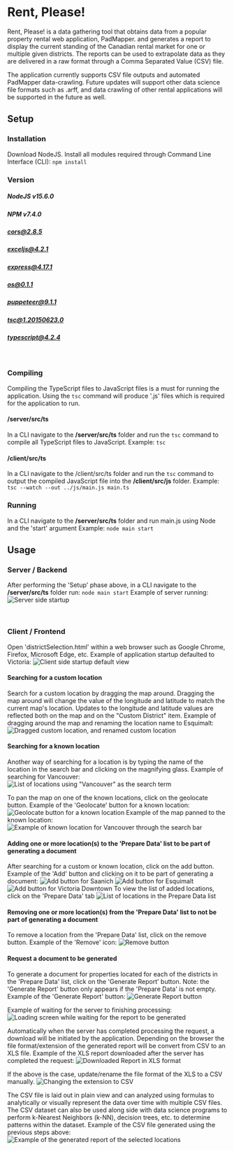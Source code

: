 
# Rent, Please!

  

Rent, Please! is a data gathering tool that obtains data from a popular property rental web application, PadMapper. and generates a report to display the current standing of the Canadian rental market for one or multiple given districts. The reports can be used to extrapolate data as they are delivered in a raw format through a Comma Separated Value (CSV) file.

The application currently supports CSV file outputs and automated PadMapper data-crawling. Future updates will support other data science file formats such as .arff, and data crawling of other rental applications will be supported in the future as well.

  

## Setup

### Installation
Download NodeJS.
Install all modules required through Command Line Interface (CLI):  `npm install`
<br>

### Version

##### NodeJS v15.6.0
##### NPM v7.4.0
##### cors@2.8.5
##### exceljs@4.2.1
##### express@4.17.1 
##### os@0.1.1
##### puppeteer@9.1.1
##### tsc@1.20150623.0
##### typescript@4.2.4
<br>

### Compiling
Compiling the TypeScript files to JavaScript files is a must for running the application. Using the `tsc` command will produce '.js' files which is required for the application to run.

####  /server/src/ts
In a CLI navigate to the **/server/src/ts** folder and run the `tsc` command to compile all TypeScript files to JavaScript.
Example: `tsc`

####  /client/src/ts
In a CLI navigate to the /client/src/ts folder and run the `tsc` command to output the compiled JavaScript file into the **/client/src/js** folder. 
Example:  `tsc --watch --out ../js/main.js main.ts`
<br>

### Running
In a CLI navigate to the **/server/src/ts** folder and run main.js using Node and the 'start' argument
Example: `node main start`
<br>

## Usage
### Server / Backend
After performing the 'Setup' phase above, in a CLI navigate to the **/server/src/ts** folder run:  `node main start`
Example of server running: 
![Server side startup](https://user-images.githubusercontent.com/70251413/121634359-3ec55b00-ca39-11eb-816f-3b16cedbd4e9.png)

<br>

### Client / Frontend
Open 'districtSelection.html' within a web browser such as Google Chrome, Firefox, Microsoft Edge, etc.
Example of application startup defaulted to Victoria:
![Client side startup default view](https://user-images.githubusercontent.com/70251413/121703748-fe40fe00-ca87-11eb-8860-45bdb04418d8.PNG)
<br>

#### Searching for a custom location
Search for a custom location by dragging the map around.  Dragging the map around will change the value of the longitude and latitude to match the current map's location. Updates to the longitude and latitude values are reflected both on the map and on the "Custom District" item.
Example of dragging around the map and renaming the location name to Esquimalt:
![Dragged custom location, and renamed custom location](https://user-images.githubusercontent.com/70251413/121708120-17e44480-ca8c-11eb-91a2-2655ae0204f5.PNG)

#### Searching for a known location
Another way of searching for a location is by typing the name of the location in the search bar and clicking on the magnifying glass.
Example of searching for Vancouver:
![List of locations using "Vancouver" as the search term](https://user-images.githubusercontent.com/70251413/121709461-6e05b780-ca8d-11eb-9041-8e259ebc8847.PNG)

To pan the map on one of the known locations, click on the geolocate button.
Example of the 'Geolocate' button for a known location:
![Geolocate button for a known location](https://user-images.githubusercontent.com/70251413/121710142-229fd900-ca8e-11eb-869f-21e068ff0242.PNG)
Example of the map panned to the known location:
![Example of known location for Vancouver through the search bar](https://user-images.githubusercontent.com/70251413/121713356-9f808200-ca91-11eb-9b96-0b380a189db0.PNG)
<br>

#### Adding one or more location(s) to the 'Prepare Data' list to be part of generating a document
After searching for a custom or known location, click on the add button.
Example of the 'Add' button and clicking on it to be part of generating a document:
![Add button for Saanich](https://user-images.githubusercontent.com/70251413/121717940-9ba32e80-ca96-11eb-92fd-74e9340602b2.png)
![Add button for Esquimalt](https://user-images.githubusercontent.com/70251413/121719333-b924c800-ca97-11eb-8621-baccccc1cd69.png)
![Add button for Victoria Downtown](https://user-images.githubusercontent.com/70251413/121717942-9c3bc500-ca96-11eb-9c25-5081412e86cd.png)
To view the list of added locations, click on the 'Prepare Data' tab
![List of locations in the Prepare Data list](https://user-images.githubusercontent.com/70251413/121716971-8974c080-ca95-11eb-88fb-ed92bd7537fe.PNG)
<br>

#### Removing one or more location(s) from the 'Prepare Data' list to not be part of generating a document
To remove a location from the 'Prepare Data' list, click on the remove button.
Example of the 'Remove' icon:
![Remove button](https://user-images.githubusercontent.com/70251413/121718800-8c70b080-ca97-11eb-82ad-4dbc949d22cd.png)
<br>

#### Request a document to be generated
To generate a document for properties located for each of the districts in the 'Prepare Data' list, click on the 'Generate Report' button. Note: the 'Generate Report' button only appears if the 'Prepare Data' is not empty.
Example of the 'Generate Report' button:
![Generate Report button](https://user-images.githubusercontent.com/70251413/121721979-b5924080-ca99-11eb-9311-dc2e71052ce8.png)

Example of waiting for the server to finishing processing:
![Loading screen while waiting for the report to be generated](https://user-images.githubusercontent.com/70251413/121722811-a495ff00-ca9a-11eb-8dc5-15aa86fdc667.png)

Automatically when the server has completed processing the request, a download will be initiated by the application. Depending on the browser the file format/extension of the generated report will be convert from CSV to an XLS file.
Example of the XLS report downloaded after the server has completed the request:
![Downloaded Report in XLS format](https://user-images.githubusercontent.com/70251413/121723892-f5f2be00-ca9b-11eb-9231-2b4059f0a5fe.PNG)

If the above is the case, update/rename the file format of the XLS to a CSV manually.
![Changing the extension to CSV](https://user-images.githubusercontent.com/70251413/121723894-f68b5480-ca9b-11eb-8b64-815be0b9f370.PNG)

The CSV file is laid out in plain view and can analyzed using formulas to analytically or visually represent the data over time with multiple CSV files. The CSV dataset can also be used along side with data science programs to perform k-Nearest Neighbors (k-NN), decision trees, etc. to determine patterns within the dataset.
Example of the CSV file generated using the previous steps above:
![Example of the generated report of the selected locations](https://user-images.githubusercontent.com/70251413/121724875-5df5d400-ca9d-11eb-8b2f-3d05155e7412.PNG)